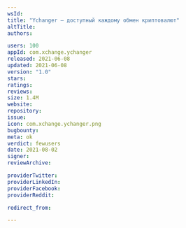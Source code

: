 ```yaml
---
wsId: 
title: "Ychanger – доступный каждому обмен криптовалют"
altTitle: 
authors:

users: 100
appId: com.xchange.ychanger
released: 2021-06-08
updated: 2021-06-08
version: "1.0"
stars: 
ratings: 
reviews: 
size: 1.4M
website: 
repository: 
issue: 
icon: com.xchange.ychanger.png
bugbounty: 
meta: ok
verdict: fewusers
date: 2021-08-02
signer: 
reviewArchive:

providerTwitter: 
providerLinkedIn: 
providerFacebook: 
providerReddit: 

redirect_from:

---
```


